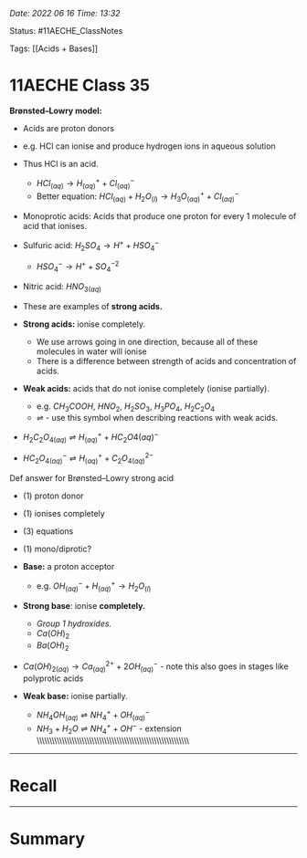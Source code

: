 *Date: 2022 06 16 Time: 13:32*


Status: #11AECHE_ClassNotes 

Tags: [[Acids + Bases]]


# 11AECHE Class 35

**Brønsted–Lowry model:**
- Acids are proton donors
- e.g. HCl can ionise and produce hydrogen ions in aqueous solution
- Thus HCl is an acid.
	- $HCl_{(aq)} \rightarrow H^{+}_{(aq)}+Cl^-_{(aq)}$
	- Better equation: $HCl_{(aq)} + H_{2}O_{(l)} \rightarrow H_3O^{+}_{(aq)}+Cl^-_{(aq)}$
- Monoprotic acids: Acids that produce one proton for every 1 molecule of acid that ionises.
- Sulfuric acid: $H_{2}SO_{4} \rightarrow H^{+}+HSO_4^-$
	- $HSO_{4}^{-}\rightarrow H^{+} + SO_4^{-2}$
- Nitric acid: $HNO_{3(aq)}$

- These are examples of **strong acids.**
- **Strong acids:** ionise completely.
	- We use arrows going in one direction, because all of these molecules in water will ionise
	- There is a difference between strength of acids and concentration of acids.

- **Weak acids:** acids that do not ionise completely (ionise partially).
	- e.g. $CH_3COOH$, $HNO_2$, $H_2SO_3$, $H_3PO_4$, $H_2C_2O_4$ 
	- ⇌ - use this symbol when describing reactions with weak acids.
- $H_2C_2O_{4(aq)}⇌H^{+}_{(aq)}+HC_2O{4(aq)}^{-}$
- $HC_2O_{4(aq)}^{-}⇌H^{+}_{(aq)}+C_2O_{4(aq)}^{2-}$

Def answer for Brønsted–Lowry strong acid
- (1) proton donor
- (1) ionises completely
- (3) equations
- (1) mono/diprotic?

- **Base:** a proton acceptor
	- e.g. $OH^{-}_{(aq)}+H^{+}_{(aq)}\rightarrow H_2O_{(l)}$
- **Strong base**: ionise **completely.**
	- *Group 1 hydroxides.*
	- $Ca(OH)_2$
	- $Ba(OH)_2$
- $Ca(OH)_{2(aq)}\rightarrow Ca^{2+}_{(aq)}+2OH^{-}_{(aq)}$ - note this also goes in stages like polyprotic acids

- **Weak base:** ionise partially.
	- $NH_4OH_{(aq)}⇌NH_4^{+}+OH^-_{(aq)}$
	- $NH_{3}+ H_{2}O⇌NH_4^{+}+OH^-$ - extension \\\\\\\\\\\\\\\\\\\\\\\\\\\\\\\\\\\\\\\\\\\\\\\\\\\\\\\\\\\\\\\\\\\\\\\\\\\\\\\\\\\\\\\\\\\\\\\\\\\\\\\\\\\\\\\\\\\\\\\\\\

---
# Recall







---
# Summary


